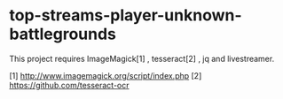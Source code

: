 # top-streams-player-unknown-battlegrounds


This project requires ImageMagick[1] , tesseract[2] , jq and livestreamer.


[1] http://www.imagemagick.org/script/index.php
[2] https://github.com/tesseract-ocr

